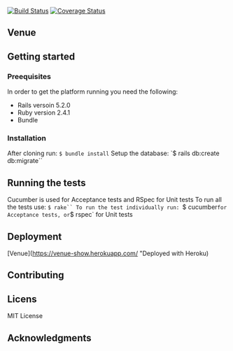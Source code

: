 [![Build Status](https://semaphoreci.com/api/v1/craftacademy/venue/branches/development/badge.svg)](https://semaphoreci.com/craftacademy/venue)
[![Coverage Status](https://coveralls.io/repos/github/CraftAcademy/venue/badge.svg?branch=development)](https://coveralls.io/github/CraftAcademy/venue?branch=development)

Venue
------

## Getting started

### Preequisites
In order to get the platform running you need the following:
* Rails versoin 5.2.0
* Ruby version 2.4.1
* Bundle

### Installation
After cloning run:
`$ bundle install`
Setup the database:
`$ rails db:create db:migrate``

## Running the tests
Cucumber is used for Acceptance tests and RSpec for Unit tests
To run all the tests use:
`$ rake``
To run the test individually run:
`$ cucumber`
for Acceptance tests, or
`$ rspec`
for Unit tests

## Deployment
[Venue](https://venue-show.herokuapp.com/ "Deployed with Heroku)

## Contributing

## Licens
MIT License

## Acknowledgments
